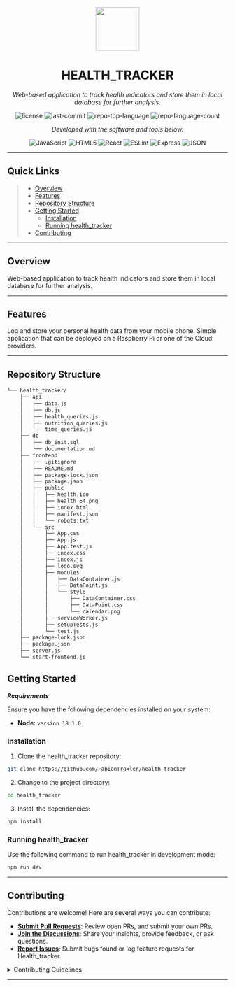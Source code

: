 <p align="center">
  <img src="https://cdn-icons-png.flaticon.com/512/6295/6295417.png" width="100" />
</p>
<p align="center">
    <h1 align="center">HEALTH_TRACKER</h1>
</p>
<p align="center">
    <em>Web-based application to track health indicators and store them in local database for further analysis. </em>
</p>
<p align="center">
	<img src="https://img.shields.io/github/license/FabianTraxler/health_tracker?style=flat&color=0080ff" alt="license">
	<img src="https://img.shields.io/github/last-commit/FabianTraxler/health_tracker?style=flat&logo=git&logoColor=white&color=0080ff" alt="last-commit">
	<img src="https://img.shields.io/github/languages/top/FabianTraxler/health_tracker?style=flat&color=0080ff" alt="repo-top-language">
	<img src="https://img.shields.io/github/languages/count/FabianTraxler/health_tracker?style=flat&color=0080ff" alt="repo-language-count">
<p>
<p align="center">
		<em>Developed with the software and tools below.</em>
</p>
<p align="center">
	<img src="https://img.shields.io/badge/JavaScript-F7DF1E.svg?style=flat&logo=JavaScript&logoColor=black" alt="JavaScript">
	<img src="https://img.shields.io/badge/HTML5-E34F26.svg?style=flat&logo=HTML5&logoColor=white" alt="HTML5">
	<img src="https://img.shields.io/badge/React-61DAFB.svg?style=flat&logo=React&logoColor=black" alt="React">
	<img src="https://img.shields.io/badge/ESLint-4B32C3.svg?style=flat&logo=ESLint&logoColor=white" alt="ESLint">
	<img src="https://img.shields.io/badge/Express-000000.svg?style=flat&logo=Express&logoColor=white" alt="Express">
	<img src="https://img.shields.io/badge/JSON-000000.svg?style=flat&logo=JSON&logoColor=white" alt="JSON">
</p>
<hr>

##  Quick Links

> - [ Overview](#-overview)
> - [ Features](#-features)
> - [ Repository Structure](#-repository-structure)
> - [ Getting Started](#-getting-started)
>   - [ Installation](#-installation)
>   - [ Running health_tracker](#-running-health_tracker)
> - [ Contributing](#-contributing)

---

##  Overview

Web-based application to track health indicators and store them in local database for further analysis. 

---

##  Features

Log and store your personal health data from your mobile phone. Simple application that can be deployed on a Raspberry Pi or one of the Cloud providers. 

---

##  Repository Structure

```sh
└── health_tracker/
    ├── api
    │   ├── data.js
    │   ├── db.js
    │   ├── health_queries.js
    │   ├── nutrition_queries.js
    │   └── time_queries.js
    ├── db
    │   ├── db_init.sql
    │   └── documentation.md
    ├── frontend
    │   ├── .gitignore
    │   ├── README.md
    │   ├── package-lock.json
    │   ├── package.json
    │   ├── public
    │   │   ├── health.ico
    │   │   ├── health_64.png
    │   │   ├── index.html
    │   │   ├── manifest.json
    │   │   └── robots.txt
    │   └── src
    │       ├── App.css
    │       ├── App.js
    │       ├── App.test.js
    │       ├── index.css
    │       ├── index.js
    │       ├── logo.svg
    │       ├── modules
    │       │   ├── DataContainer.js
    │       │   ├── DataPoint.js
    │       │   └── style
    │       │       ├── DataContainer.css
    │       │       ├── DataPoint.css
    │       │       └── calendar.png
    │       ├── serviceWorker.js
    │       ├── setupTests.js
    │       └── test.js
    ├── package-lock.json
    ├── package.json
    ├── server.js
    └── start-frontend.js
```

##  Getting Started

***Requirements***

Ensure you have the following dependencies installed on your system:

* **Node**: `version 18.1.0`

###  Installation

1. Clone the health_tracker repository:

```sh
git clone https://github.com/FabianTraxler/health_tracker
```

2. Change to the project directory:

```sh
cd health_tracker
```

3. Install the dependencies:

```sh
npm install
```

###  Running health_tracker

Use the following command to run health_tracker in development mode:

```sh
npm run dev
```

---

##  Contributing

Contributions are welcome! Here are several ways you can contribute:

- **[Submit Pull Requests](https://github.com/FabianTraxler/health_tracker/blob/main/CONTRIBUTING.md)**: Review open PRs, and submit your own PRs.
- **[Join the Discussions](https://github.com/FabianTraxler/health_tracker/discussions)**: Share your insights, provide feedback, or ask questions.
- **[Report Issues](https://github.com/FabianTraxler/health_tracker/issues)**: Submit bugs found or log feature requests for Health_tracker.

<details closed>
    <summary>Contributing Guidelines</summary>

1. **Fork the Repository**: Start by forking the project repository to your GitHub account.
2. **Clone Locally**: Clone the forked repository to your local machine using a Git client.
   ```sh
   git clone https://github.com/FabianTraxler/health_tracker
   ```
3. **Create a New Branch**: Always work on a new branch, giving it a descriptive name.
   ```sh
   git checkout -b new-feature-x
   ```
4. **Make Your Changes**: Develop and test your changes locally.
5. **Commit Your Changes**: Commit with a clear message describing your updates.
   ```sh
   git commit -m 'Implemented new feature x.'
   ```
6. **Push to GitHub**: Push the changes to your forked repository.
   ```sh
   git push origin new-feature-x
   ```
7. **Submit a Pull Request**: Create a PR against the original project repository. Clearly describe the changes and their motivations.

Once your PR is reviewed and approved, it will be merged into the main branch.

</details>

---



